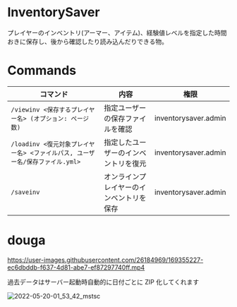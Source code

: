 # InventorySaver
プレイヤーのインベントリ(アーマー、アイテム)、経験値レベルを指定した時間おきに保存し、後から確認したり読み込んだりできる物。

# Commands

|コマンド|内容|権限|
|---|---|---|
|`/viewinv <保存するプレイヤー名> (オプション: ページ数)`|指定ユーザーの保存ファイルを確認|inventorysaver.admin|
|`/loadinv <復元対象プレイヤー名> <ファイルパス, ユーザー名/保存ファイル.yml>`|指定したユーザーのインベントリを復元|inventorysaver.admin|
|`/saveinv`|オンラインプレイヤーのインベントリを保存|inventorysaver.admin|

# douga

https://user-images.githubusercontent.com/26184969/169355227-ec6dbddb-f637-4d81-abe7-ef87297740ff.mp4

過去データはサーバー起動時自動的に日付ごとに ZIP 化してくれます

![2022-05-20-01_53_42_mstsc](https://user-images.githubusercontent.com/26184969/169355557-7795db8d-c7db-44f3-bf84-70d035049673.png)
